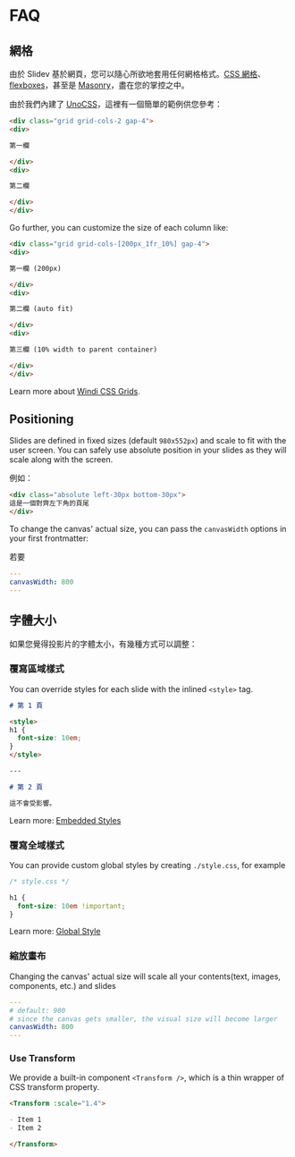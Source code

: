 # FAQ

## 網格

由於 Slidev 基於網頁，您可以隨心所欲地套用任何網格格式。[CSS 網格](https://css-tricks.com/snippets/css/complete-guide-grid/)、[flexboxes](https://css-tricks.com/snippets/css/a-guide-to-flexbox/)，甚至是 [Masonry](https://css-tricks.com/native-css-masonry-layout-in-css-grid/)，盡在您的掌控之中。

由於我們內建了 [UnoCSS](https://unocss.dev/)，這裡有一個簡單的範例供您參考：

```html
<div class="grid grid-cols-2 gap-4">
<div>

第一欄

</div>
<div>

第二欄

</div>
</div>
```

Go further, you can customize the size of each column like:

```html
<div class="grid grid-cols-[200px_1fr_10%] gap-4">
<div>

第一欄 (200px)

</div>
<div>

第二欄 (auto fit)

</div>
<div>

第三欄 (10% width to parent container)

</div>
</div>
```

Learn more about [Windi CSS Grids](https://windicss.org/utilities/layout/grid.html).

## Positioning

Slides are defined in fixed sizes (default `980x552px`) and scale to fit with the user screen. You can safely use absolute position in your slides as they will scale along with the screen.

例如：

```html
<div class="absolute left-30px bottom-30px">
這是一個對齊左下角的頁尾
</div>
```

To change the canvas' actual size, you can pass the `canvasWidth` options in your first frontmatter:

若要

```yaml
---
canvasWidth: 800
---
```

## 字體大小

如果您覺得投影片的字體太小，有幾種方式可以調整：

### 覆寫區域樣式

You can override styles for each slide with the inlined `<style>` tag.

```md
# 第 1 頁

<style>
h1 {
  font-size: 10em;
}
</style>

---

# 第 2 頁

這不會受影響。
```

Learn more: [Embedded Styles](/guide/syntax.html#embedded-styles)

### 覆寫全域樣式

You can provide custom global styles by creating `./style.css`, for example

```css
/* style.css */

h1 {
  font-size: 10em !important;
}
```

Learn more: [Global Style](/custom/directory-structure.html#style)

### 縮放畫布

Changing the canvas' actual size will scale all your contents(text, images, components, etc.) and slides

```yaml
---
# default: 980
# since the canvas gets smaller, the visual size will become larger
canvasWidth: 800
---
```

### Use Transform

We provide a built-in component `<Transform />`, which is a thin wrapper of CSS transform property.

```md
<Transform :scale="1.4">

- Item 1
- Item 2

</Transform>
```
